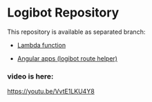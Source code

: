 # Logibot Repository #

This repository is available as separated branch:

* [Lambda function](https://github.com/surya-alive/logibot/tree/lambda-function)

* [Angular apps (logibot route helper)](https://github.com/surya-alive/logibot/tree/route-helper)

### video is here: ###
https://youtu.be/VvtE1LKU4Y8
